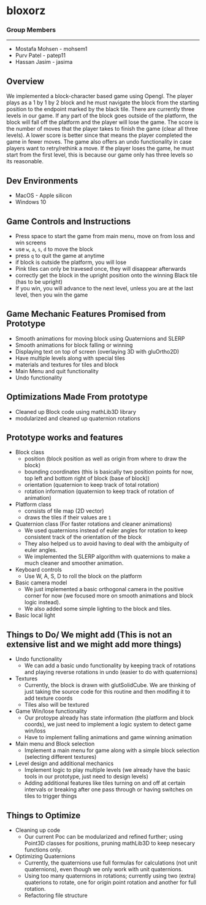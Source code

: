 # bloxorz

### Group Members 
---
- Mostafa Mohsen - mohsem1
- Purv Patel - patep11
- Hassan Jasim - jasima

## Overview
We implemented a block-character based game using Opengl. The player plays as a 1 by 1 by 2 block and he must navigate the block from the starting position to the endpoint marked by the black tile. There are currently three levels in our game. If any part of the block goes outside of the platform, the block will fall off the platform and the player will lose the game. The score is the number of moves that the player takes to finish the game (clear all three levels). A lower score is better since that means the player completed the game in fewer moves. The game also offers an undo functionality in case players want to retry/rethink a move. If the player loses the game, he must start from the first level, this is because our game only has three levels so its reasonable.

## Dev Environments
- MacOS - Apple silicon
- Windows 10

## Game Controls and Instructions
- Press space to start the game from main menu, move on from loss and win screens
- use `w`, `a`, `s`, `d` to move the block
- press `q` to quit the game at anytime 
- if block is outside the platform, you will lose
- Pink tiles can only be travesed once, they will disappear afterwards
- correctly get the block in the upright position onto the winning Black tile (has to be upright)
- If you win, you will advance to the next level, unless you are at the last level, then you win the game

## Game Mechanic Features Promised from Prototype
- Smooth animations for moving block using Quaternions and SLERP
- Smooth animations for block falling or winning
- Displaying text on top of screen (overlaying 3D with gluOrtho2D)
- Have multiple levels along with special tiles
- materials and textures for tiles and block
- Main Menu and quit functionality
- Undo functionality

## Optimizations Made From prototype
- Cleaned up Block code using mathLib3D library
- modularized and cleaned up quaternion rotations

## Prototype works and features
- Block class 
  - position (block position as well as origin from where to draw the block)
  - bounding coordinates (this is basically two position points for now, top left and bottom right of block (base of block))
  - orientation (quaternion to keep track of total rotation)
  - rotation information (quaternion to keep track of rotation of animation)
- Platform class
  - consists of tile map (2D vector)
  - draws the tiles if their values are `1`
- Quaternion class (For faster rotations and cleaner animations)
  - We used quaternions instead of euler angles for rotation to keep consistent track of the orientation of the block
  - They also helped us to avoid having to deal with the ambiguity of euler angles. 
  - We implemented the SLERP algorithm with quaternions to make a much cleaner and smoother animation.
- Keyboard controls 
  - Use W, A, S, D to roll the block on the platform
- Basic camera model 
  - We just implemented a basic orthogonal camera in the positive corner for now (we focused more on smooth animations and block logic instead).
  - We also added some simple lighting to the block and tiles.
- Basic local light

 ## Things to Do/ We might add (This is not an extensive list and we might add more things)
 - Undo functionality
   - We can add a basic undo functionality by keeping track of rotations and playing reverse rotations in undo (easier to do with quaternions)
 - Textures
   - Currently, the block is drawn with glutSolidCube. We are thinking of just taking the source code for this routine and then modifing it to add texture coords
   - Tiles also will be textured
 - Game Win/lose functionality
    - Our protoype already has state information (the platform and block coords), we just need to implement a logic system to detect game win/loss
    - Have to implement falling animations and game winning animation
 - Main menu and Block selection
    - Implement a main menu for game along with a simple block selection (selecting different textures)
 - Level design and additional mechanics
    - Implement logic to play multiple levels (we already have the basic tools in our prototype, just need to design levels)
    - Adding additional features like tiles turning on and off at certain intervals or breaking after one pass through or having switches on tiles to trigger things
 
 ## Things to Optimize
 - Cleaning up code
    - Our current Poc can be modularized and refined further; using Point3D classes for positions, pruning mathLib3D to keep nesecary functions only.
 - Optimizing Quaternions
    - Currently, the quaternions use full formulas for calculations (not unit quaternions), even though we only work with unit quaternions.
    - Using too many quaternions in rotations; currently using two (extra) quaterions to rotate, one for origin point rotation and another for full rotation.
    - Refactoring file structure

